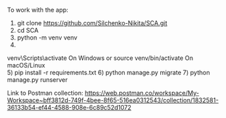 To work with the app:

1) git clone https://github.com/Silchenko-Nikita/SCA.git
2) cd SCA
3) python -m venv venv
4)  
venv\Scripts\activate On Windows or
source venv/bin/activate On macOS/Linux  
5) pip install -r requirements.txt
6) python manage.py migrate
7) python manage.py runserver

Link to Postman collection:
https://web.postman.co/workspace/My-Workspace~bff3812d-749f-4bee-8f65-516ea0312543/collection/1832581-36133b54-ef44-4588-908e-6c89c52d1072
